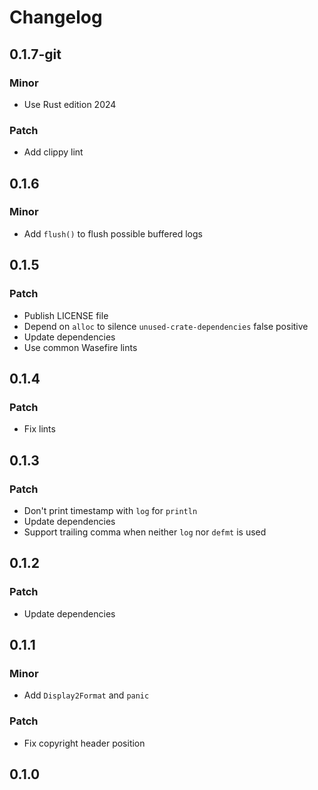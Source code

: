 # Changelog

## 0.1.7-git

### Minor

- Use Rust edition 2024

### Patch

- Add clippy lint

## 0.1.6

### Minor

- Add `flush()` to flush possible buffered logs

## 0.1.5

### Patch

- Publish LICENSE file
- Depend on `alloc` to silence `unused-crate-dependencies` false positive
- Update dependencies
- Use common Wasefire lints

## 0.1.4

### Patch

- Fix lints

## 0.1.3

### Patch

- Don't print timestamp with `log` for `println`
- Update dependencies
- Support trailing comma when neither `log` nor `defmt` is used

## 0.1.2

### Patch

- Update dependencies

## 0.1.1

### Minor

- Add `Display2Format` and `panic`

### Patch

- Fix copyright header position

## 0.1.0

<!-- Increment to skip CHANGELOG.md test: 0 -->
